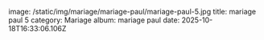 image: /static/img/mariage/mariage-paul/mariage-paul-5.jpg
title: mariage paul 5
category: Mariage
album: mariage paul
date: 2025-10-18T16:33:06.106Z